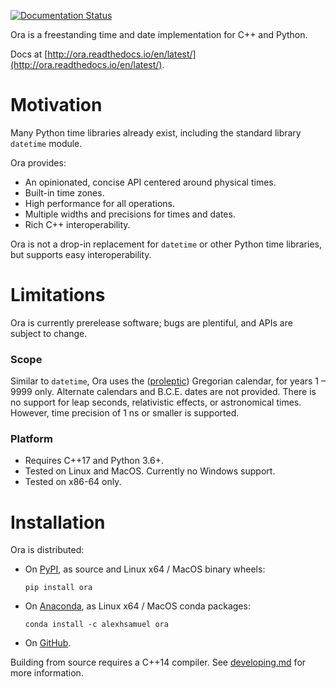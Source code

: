 [![Documentation Status](https://readthedocs.org/projects/ora/badge/?version=latest)](http://ora.readthedocs.io/en/latest/?badge=latest)

Ora is a freestanding time and date implementation for C++ and Python.

Docs at [http://ora.readthedocs.io/en/latest/](http://ora.readthedocs.io/en/latest/).


# Motivation

Many Python time libraries already exist, including the standard library
`datetime` module.  

Ora provides:
- An opinionated, concise API centered around physical times.
- Built-in time zones.
- High performance for all operations.
- Multiple widths and precisions for times and dates.
- Rich C++ interoperability.

Ora is not a drop-in replacement for `datetime` or other Python time libraries,
but supports easy interoperability.


# Limitations

Ora is currently prerelease software; bugs are plentiful, and APIs are subject
to change.

### Scope

Similar to `datetime`, Ora uses the
([proleptic](https://en.wikipedia.org/wiki/Proleptic_Gregorian_calendar))
Gregorian calendar, for years 1 &ndash; 9999 only.  Alternate calendars and
B.C.E. dates are not provided.  There is no support for leap seconds,
relativistic effects, or astronomical times.  However, time precision of 1 ns
or smaller is supported.


### Platform

- Requires C++17 and Python 3.6+.
- Tested on Linux and MacOS.  Currently no Windows support.
- Tested on x86-64 only.


# Installation

Ora is distributed:

- On [PyPI](https://pypi.python.org/pypi/ora), as source and Linux x64 / MacOS
  binary wheels:
  ```
  pip install ora
  ```

- On [Anaconda](https://anaconda.org/alexhsamuel/ora), as Linux x64 / MacOS
  conda packages:
  ```
  conda install -c alexhsamuel ora
  ```

- On [GitHub](https://github.com/alexhsamuel/ora).

Building from source requires a C++14 compiler.  See
[developing.md](developing.md) for more information.



